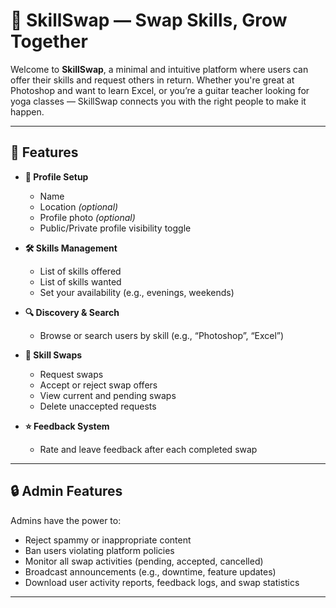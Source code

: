 # 🔁 SkillSwap — Swap Skills, Grow Together

Welcome to **SkillSwap**, a minimal and intuitive platform where users can offer their skills and request others in return. Whether you're great at Photoshop and want to learn Excel, or you’re a guitar teacher looking for yoga classes — SkillSwap connects you with the right people to make it happen.

---

## 🚀 Features

- **🧑 Profile Setup**
  - Name
  - Location *(optional)*
  - Profile photo *(optional)*
  - Public/Private profile visibility toggle

- **🛠️ Skills Management**
  - List of skills offered
  - List of skills wanted
  - Set your availability (e.g., evenings, weekends)

- **🔍 Discovery & Search**
  - Browse or search users by skill (e.g., “Photoshop”, “Excel”)

- **🔁 Skill Swaps**
  - Request swaps
  - Accept or reject swap offers
  - View current and pending swaps
  - Delete unaccepted requests

- **⭐ Feedback System**
  - Rate and leave feedback after each completed swap

---

## 🔒 Admin Features

Admins have the power to:
-  Reject spammy or inappropriate content
-  Ban users violating platform policies
-  Monitor all swap activities (pending, accepted, cancelled)
-  Broadcast announcements (e.g., downtime, feature updates)
-  Download user activity reports, feedback logs, and swap statistics

---
